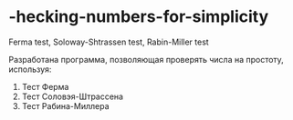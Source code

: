 # -hecking-numbers-for-simplicity
Ferma test, Soloway-Shtrassen test, Rabin-Miller test

Разработана программа, позволяющая проверять числа на простоту, используя:
1)	Тест Ферма
2)	Тест Соловэя-Штрассена
3)	Тест Рабина-Миллера
